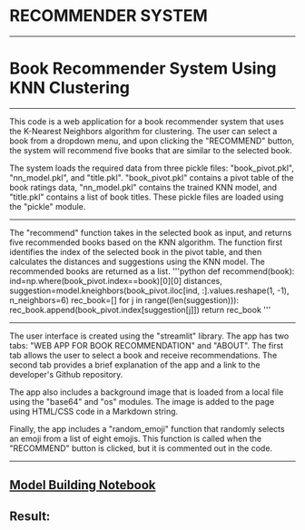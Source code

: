 # RECOMMENDER SYSTEM
___
#  Book Recommender System Using KNN Clustering
___
This code is a web application for a book recommender system that uses the K-Nearest Neighbors algorithm for clustering. The user can select a book from a dropdown menu, and upon clicking the "RECOMMEND" button, the system will recommend five books that are similar to the selected book.

The system loads the required data from three pickle files: "book_pivot.pkl", "nn_model.pkl", and "title.pkl". "book_pivot.pkl" contains a pivot table of the book ratings data, "nn_model.pkl" contains the trained KNN model, and "title.pkl" contains a list of book titles. These pickle files are loaded using the "pickle" module.
___
The "recommend" function takes in the selected book as input, and returns five recommended books based on the KNN algorithm. The function first identifies the index of the selected book in the pivot table, and then calculates the distances and suggestions using the KNN model. The recommended books are returned as a list.
'''python
def recommend(book):
    ind=np.where(book_pivot.index==book)[0][0]
    distances, suggestion=model.kneighbors(book_pivot.iloc[ind, :].values.reshape(1, -1), n_neighbors=6)
    rec_book=[]
    for j in range((len(suggestion))):
        rec_book.append(book_pivot.index[suggestion[j]])
    return rec_book
 '''
___
The user interface is created using the "streamlit" library. The app has two tabs: "WEB APP FOR BOOK RECOMMENDATION" and "ABOUT". The first tab allows the user to select a book and receive recommendations. The second tab provides a brief explanation of the app and a link to the developer's Github repository.

The app also includes a background image that is loaded from a local file using the "base64" and "os" modules. The image is added to the page using HTML/CSS code in a Markdown string.

Finally, the app includes a "random_emoji" function that randomly selects an emoji from a list of eight emojis. This function is called when the "RECOMMEND" button is clicked, but it is commented out in the code.
___
## [Model Building Notebook](https://github.com/asjad895/RECOMMENDER-SYSTEM/blob/main/BOOK%20RECOMMENDER(CLUSTERING)/book.ipynb)
## Result:
 
